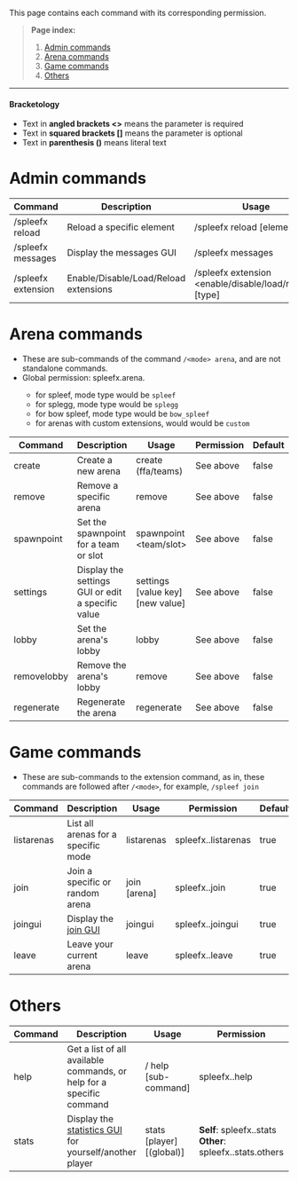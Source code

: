 This page contains each command with its corresponding permission.

> **Page index:**
> 1. [Admin commands](Commands-&-Permissions#admin-commands)
> 2. [Arena commands](Commands-&-Permissions#arena-commands)
> 3. [Game commands](Commands-&-Permissions#game-commands)
> 4. [Others](Commands-&-Permissions#others)
--- 
#### **Bracketology**
 - Text in **angled brackets <>** means the parameter is required
 - Text in **squared brackets []** means the parameter is optional
 - Text in **parenthesis ()** means literal text

# Admin commands
| Command | Description | Usage | Permission | Default |
|--|--|--|--|--|
| /spleefx reload | Reload a specific element | /spleefx reload [element] | spleefx.admin.reload | false|
| /spleefx messages | Display the messages GUI | /spleefx messages | spleefx.admin.messages | false|
| /spleefx extension | Enable/Disable/Load/Reload extensions | /spleefx extension <enable/disable/load/reload> <extension key> [type] |  spleefx.admin.extensions | false

# Arena commands
* These are sub-commands of the command `/<mode> arena`, and are not standalone commands.
* Global permission: spleefx.arena.<mode type>
    * for spleef, mode type would be `spleef`
    * for splegg, mode type would be `splegg`
    * for bow spleef, mode type would be `bow_spleef`
    * for arenas with custom extensions, would would be `custom`

| Command | Description | Usage | Permission | Default |
|--|--|--|--|--|
| create | Create a new arena | create <key> (ffa/teams) <display name...> | See above | false |
| remove | Remove a specific arena | remove <key> | See above | false |
| spawnpoint | Set the spawnpoint for a team or slot  | spawnpoint <key> <team/slot> | See above | false |
| settings | Display the settings GUI or edit a specific value | settings [value key] \[new value] | See above | false |
| lobby | Set the arena's lobby | lobby <key>| See above | false |
| removelobby | Remove the arena's lobby | remove <key> | See above | false |
| regenerate | Regenerate the arena | regenerate <key> |  See above | false |

# Game commands
* These are sub-commands to the extension command, as in, these commands are followed after `/<mode>`, for example, `/spleef join`

| Command | Description | Usage | Permission | Default |
|--|--|--|--|--|
| listarenas | List all arenas for a specific mode | listarenas | spleefx.<mode>.listarenas | true |
| join | Join a specific or random arena | join [arena] |spleefx.<mode>.join  | true |
| joingui | Display the [join GUI](Join-GUI) | joingui | spleefx.<mode>.joingui | true |
| leave | Leave your current arena | leave | spleefx.<mode>.leave | true |

# Others
| Command | Description | Usage | Permission | Default |
|--|--|--|--|--|
| help | Get a list of all available commands, or help for a specific command | /<mode> help [sub-command] | spleefx.<mode>.help | true |
| stats | Display the [statistics GUI](Statistics-GUI) for yourself/another player | stats [player] \[(global)] | **Self**: spleefx.<mode>.stats **Other**: spleefx.<mode>.stats.others | **Self**: true **Other**: false |